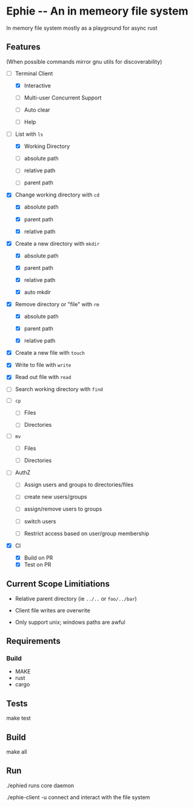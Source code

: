# Ephie -- An in memeory file system

In memory file system mostly as a playground for async rust

## Features
(When possible commands mirror gnu utils for discoverability)

- [ ] Terminal Client

  - [X] Interactive

  - [ ] Multi-user Concurrent Support

  - [ ] Auto clear

  - [ ] Help

- [ ] List with `ls`

  - [X] Working Directory

  - [ ] absolute path

  - [ ] relative path

  - [ ] parent path

- [X] Change working directory with `cd`

  - [X] absolute path

  - [X] parent path

  - [X] relative path

- [X] Create a new directory with `mkdir`

  - [X] absolute path

  - [X] parent path

  - [X] relative path

  - [X] auto mkdir

- [X] Remove directory or "file" with `rm`

  - [X] absolute path

  - [X] parent path

  - [X] relative path

- [X] Create a new file with `touch`

- [X] Write to file with `write`

- [X] Read out file with `read`

- [ ] Search working directory with `find`

- [ ] `cp`

  - [ ] Files

  - [ ] Directories

- [ ] `mv`

  - [ ] Files

  - [ ] Directories

- [ ] AuthZ

  - [ ] Assign users and groups to directories/files

  - [ ] create new users/groups

  - [ ] assign/remove users to groups

  - [ ] switch users

  - [ ] Restrict access based on user/group membership 

- [X] CI
  - [X] Build on PR
  - [X] Test on PR

## Current Scope Limitiations

- Relative parent directory (ie `../..` or `foo/../bar`)

- Client file writes are overwrite

- Only support unix; windows paths are awful


## Requirements
### Build
- MAKE
- rust
- cargo

## Tests
make test

## Build
make all 

## Run
./ephied runs core daemon

./ephie-client -u <user> connect and interact with the file system

